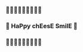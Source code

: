 <br>

### 🧀🧀🧀🧀🧀🧀🧀🧀🧀
### 🧀 HaPpy chEesE SmilE 🧀
### 🧀🧀🧀🧀🧀🧀🧀🧀🧀

<br>

<!--
**kovus380/kovus380** is a ✨ _special_ ✨ repository because its `README.md` (this file) appears on your GitHub profile.

Here are some ideas to get you started:

- 🔭 I’m currently working on ...
- 🌱 I’m currently learning ...
- 👯 I’m looking to collaborate on ...
- 🤔 I’m looking for help with ...
- 💬 Ask me about ...
- 📫 How to reach me: ...
- 😄 Pronouns: ...
- ⚡ Fun fact: ...
 -->
